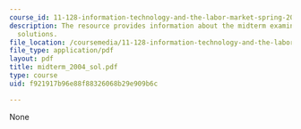 ```yaml
---
course_id: 11-128-information-technology-and-the-labor-market-spring-2005
description: The resource provides information about the midterm examination and its
  solutions.
file_location: /coursemedia/11-128-information-technology-and-the-labor-market-spring-2005/f921917b96e88f88326068b29e909b6c_midterm_2004_sol.pdf
file_type: application/pdf
layout: pdf
title: midterm_2004_sol.pdf
type: course
uid: f921917b96e88f88326068b29e909b6c

---
```

None